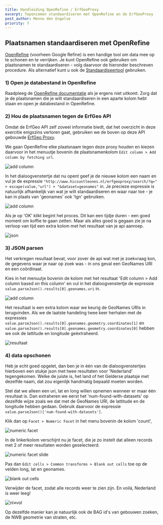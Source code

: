 ```yaml
---
title: Handleiding OpenRefine / ErfGeoProxy
excerpt: Toponiemen standaardiseren met OpenRefine en de ErfGeoProxy
post_author: Menno den Engelse
priority: 7
---
```



## Plaatsnamen standaardiseren met OpenRefine

[OpenRefine](http://openrefine.org/) (voorheen Google Refine) is een handige tool om data mee op te schonen en te verrijken. Je kunt OpenRefine ook gebruiken om plaatsnamen te standaardiseren - volg daarvoor de hieronder beschreven procedure. Als alternatief kunt u ook de [Standaardiseertool](standaardiseertool.html) gebruiken.

### 1) Open je databestand in OpenRefine

Raadpleeg de [OpenRefine documentatie](http://openrefine.org/documentation.html) als je ergens niet uitkomt. Zorg dat je de plaatsnamen die je wilt standaardiseren in een aparte kolom hebt staan en open je databestand in OpenRefine.

### 2) Hou de plaatsnamen tegen de ErfGeo API

Omdat de ErfGeo API zelf zoveel informatie biedt, dat het overzicht in deze exercitie enigszins verloren gaat, gebruiken we de boven op deze API gebouwde [ErfGeo Proxy](http://www.hicsuntleones.nl/erfgeoproxy/).

We gaan OpenRefine elke plaatsnaam tegen deze proxy houden en kiezen daarvoor in het menuutje bovenin de plaatsnamenkolom `Edit column > Add column by fetching url`.

![add column](/assets/images/add-column.png)

In het dialoogvenstertje dat nu opent geef je de nieuwe kolom een naam en vul je de expressie `"http://www.hicsuntleones.nl/erfgeoproxy/search/?q=" + escape(value,"url") + "&dataset=geonames"` in. Je precieze expressie is natuurlijk afhankelijk van wat je wilt standaardiseren en waar naar toe - je kan in plaats van 'geonames' ook 'tgn' gebruiken.

![add column](/assets/images/add-column2.png)

Als je op 'OK' klikt begint het proces. Dit kan een tijdje duren - een goed moment om koffie te gaan zetten. Maar als alles goed is gegaan zie je na verloop van tijd een extra kolom met het resultaat van je api aanroep.

![json](/assets/images/erfgeojson.png)

### 3) JSON parsen

Het verkregen resultaat bevat, voor zover de api wat met je zoekvraag kon, de gegevens waar je naar op zoek was - in ons geval een GeoNames URI en een coördinaat.

Kies in het menuutje bovenin de kolom met het resultaat 'Edit column > Add column based on this column' en vul in het dialoogvenstertje de expressie `value.parseJson().results[0].geonames.uri` in.

![add column](/assets/images/add-column3.png)

Het resultaat is een extra kolom waar we keurig de GeoNames URIs in terugvinden. Als we de laatste handeling twee keer herhalen met de expressies `value.parseJson().results[0].geonames.geometry.coordinates[1]` en `value.parseJson().results[0].geonames.geometry.coordinates[0]` hebben we ook de lattitude en longitude geëxtraheerd.

![resultaat](/assets/images/result.png)

### 4) data opschonen

Heb je echt goed opgelet, dan ben je in één van de dialoogvenstertjes hierboven een stukje json met twee resultaten voor 'Nederland' tegengekomen. Welke de juiste is, het land of het Gelderse plaatsje met dezelfde naam, dat zou eigenlijk handmatig bepaald moeten worden.

Stel dat we alleen een uri, lat en long willen opnemen wanneer er maar één resultaat is. Dan extraheren we eerst het 'num-found-with-datasets' op dezelfde wijze zoals we dat met de GeoNames URI, de lattitude en de longitude hebben gedaan. Gebruik daarvoor de expressie `value.parseJson()['num-found-with-datasets']`.

Klik dan op `Facet > Numeric Facet` in het menu bovenin de kolom 'count',

![numeric facet](/assets/images/numeric-facet.png)

In de linkerkolom verschijnt nu je facet, die je zo instelt dat alleen records met 2 of meer resultaten worden geselecteerd.

![numeric facet slide](/assets/images/numeric-facet-slide.png)

Pas dan `Edit cells > Common transforms > Blank out cells` toe op de velden long, lat en geonames.

![blank out cells](/assets/images/blank.png)

Verwijder de facet, zodat alle records weer te zien zijn. En voilá, Nederland is weer leeg!

![nl≠vol](/assets/images/nederland.png)

Op dezelfde manier kan je natuurlijk ook de BAG id's van gebouwen zoeken, de NWB geometrie van straten, etc.
